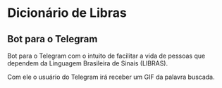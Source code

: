 # Dicionário de Libras
## Bot para o Telegram

Bot para o Telegram com o intuito de facilitar a vida de pessoas que dependem da Linguagem Brasileira de Sinais (LIBRAS).

Com ele o usuário do Telegram irá receber um GIF da palavra buscada.
